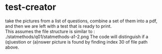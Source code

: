 # test-creator
take the pictures from a list of questions, combine a set of them into a pdf, and then we are left with a test that is ready to print.  
This assumes the file structure is similar to : ./statmethods/q01/statmethods-a1-2.png
The code will distinguish if a (q)uestion or (a)nswer picture is found by finding index 30 of file path above. 

